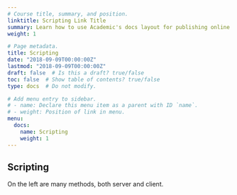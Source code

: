 ```yaml
---
# Course title, summary, and position.
linktitle: Scripting Link Title
summary: Learn how to use Academic's docs layout for publishing online courses, software documentation, and tutorials.
weight: 1

# Page metadata.
title: Scripting
date: "2018-09-09T00:00:00Z"
lastmod: "2018-09-09T00:00:00Z"
draft: false  # Is this a draft? true/false
toc: false  # Show table of contents? true/false
type: docs  # Do not modify.

# Add menu entry to sidebar.
# - name: Declare this menu item as a parent with ID `name`.
# - weight: Position of link in menu.
menu:
  docs:
    name: Scripting
    weight: 1
---
```


## Scripting

On the left are many methods, both server and client.
